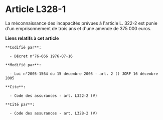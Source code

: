 # Article L328-1

La méconnaissance des incapacités prévues à l'article L. 322-2 est punie d'un emprisonnement de trois ans et d'une amende de
375 000 euros.

**Liens relatifs à cet article**

	**Codifié par**:

	  - Décret n°76-666 1976-07-16

	**Modifié par**:

	  - Loi n°2005-1564 du 15 décembre 2005 - art. 2 () JORF 16 décembre 2005

	**Cite**:

	  - Code des assurances - art. L322-2 (V)

	**Cité par**:

	  - Code des assurances - art. L328-2 (V)
